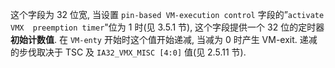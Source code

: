 
这个字段为 32 位宽, 当设置 `pin-based VM-execution control` 字段的”`activate VMX  preemption timer`"位为 1 时(见 3.5.1 节), 这个字段提供一个 32 位的定时器**初始计数值**. 在 `VM-enty` 开始时这个值开始递减, 当减为 0 时产生 VM-exit. 递减的步伐取决于 TSC 及 `IA32_VMX_MISC [4:0]` 值(见 2.5.11 节). 